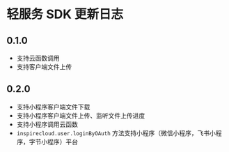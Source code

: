 # 轻服务 SDK 更新日志

## 0.1.0

- 支持云函数调用
- 支持客户端文件上传

## 0.2.0

- 支持小程序客户端文件下载
- 支持小程序客户端文件上传、监听文件上传进度
- 支持小程序调用云函数
- `inspirecloud.user.loginByOAuth` 方法支持小程序（微信小程序，飞书小程序，字节小程序）平台
